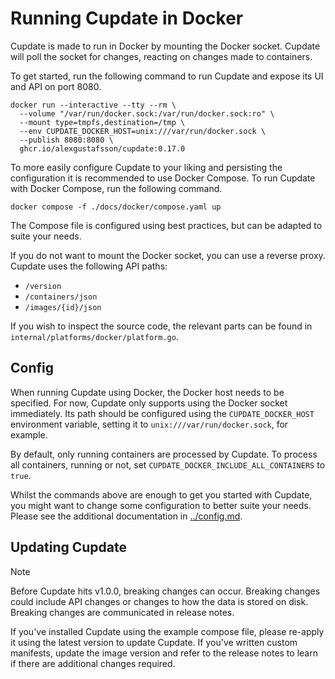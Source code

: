 # Running Cupdate in Docker

Cupdate is made to run in Docker by mounting the Docker socket. Cupdate will
poll the socket for changes, reacting on changes made to containers.

To get started, run the following command to run Cupdate and expose its UI and
API on port 8080.

```shell
docker run --interactive --tty --rm \
  --volume "/var/run/docker.sock:/var/run/docker.sock:ro" \
  --mount type=tmpfs,destination=/tmp \
  --env CUPDATE_DOCKER_HOST=unix:///var/run/docker.sock \
  --publish 8080:8080 \
  ghcr.io/alexgustafsson/cupdate:0.17.0
```

To more easily configure Cupdate to your liking and persisting the configuration
it is recommended to use Docker Compose. To run Cupdate with Docker Compose, run
the following command.

```shell
docker compose -f ./docs/docker/compose.yaml up
```

The Compose file is configured using best practices, but can be adapted to suite
your needs.

If you do not want to mount the Docker socket, you can use a reverse proxy.
Cupdate uses the following API paths:

- `/version`
- `/containers/json`
- `/images/{id}/json`

If you wish to inspect the source code, the relevant parts can be found in
`internal/platforms/docker/platform.go`.

## Config

When running Cupdate using Docker, the Docker host needs to be specified. For
now, Cupdate only supports using the Docker socket immediately. Its path should
be configured using the `CUPDATE_DOCKER_HOST` environment variable, setting it
to `unix:///var/run/docker.sock`, for example.

By default, only running containers are processed by Cupdate. To process all
containers, running or not, set `CUPDATE_DOCKER_INCLUDE_ALL_CONTAINERS` to
`true`.

Whilst the commands above are enough to get you started with Cupdate, you might
want to change some configuration to better suite your needs. Please see the
additional documentation in [../config.md](../config.md).

## Updating Cupdate

> [!NOTE]
> Before Cupdate hits v1.0.0, breaking changes can occur. Breaking changes could
> include API changes or changes to how the data is stored on disk. Breaking
> changes are communicated in release notes.

If you've installed Cupdate using the example compose file, please re-apply it
using the latest version to update Cupdate. If you've written custom manifests,
update the image version and refer to the release notes to learn if there are
additional changes required.
